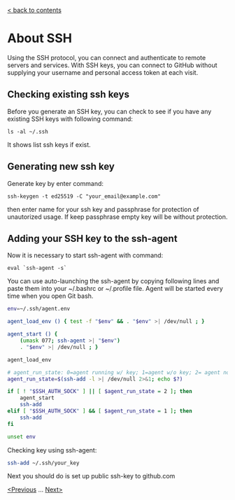 [< back to contents](./readme.md)

# About SSH

Using the SSH protocol, you can connect and authenticate to remote servers and services. With SSH keys, you can connect to GitHub without supplying your username and personal access token at each visit.

## Checking existing ssh keys

Before you generate an SSH key, you can check to see if you have any existing SSH keys with following command:
```bash-
ls -al ~/.ssh
```
It shows list ssh keys if exist.

## Generating new ssh key

Generate key by enter command:
```bash-
ssh-keygen -t ed25519 -C "your_email@example.com"
```
then enter name for your ssh key and passphrase for protection of unautorized usage. If keep passphrase empty key will be without protection.

## Adding your SSH key to the ssh-agent

Now it is necessary to start ssh-agent with command:
```
eval `ssh-agent -s`
```
You can use auto-launching the ssh-agent by copying following lines and paste them into your ~/.bashrc or ~/.profile file. Agent will be started every time when you open Git bash.

```bash
env=~/.ssh/agent.env

agent_load_env () { test -f "$env" && . "$env" >| /dev/null ; }

agent_start () {
    (umask 077; ssh-agent >| "$env")
    . "$env" >| /dev/null ; }

agent_load_env

# agent_run_state: 0=agent running w/ key; 1=agent w/o key; 2= agent not running
agent_run_state=$(ssh-add -l >| /dev/null 2>&1; echo $?)

if [ ! "$SSH_AUTH_SOCK" ] || [ $agent_run_state = 2 ]; then
    agent_start
    ssh-add
elif [ "$SSH_AUTH_SOCK" ] && [ $agent_run_state = 1 ]; then
    ssh-add
fi

unset env
```
Checking key using ssh-agent:

```bash
ssh-add ~/.ssh/your_key
```

Next you should do is set up public ssh-key to github.com

[<Previous](./push.md) ... [Next>](./public_ssh_key.md)